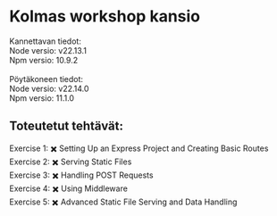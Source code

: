 # Kolmas workshop kansio
Kannettavan tiedot:  
Node versio: v22.13.1  
Npm versio: 10.9.2 
<br><br> 
Pöytäkoneen tiedot:  
Node versio: v22.14.0  
Npm versio: 11.1.0
## Toteutetut tehtävät:
Exercise 1: ✖️ Setting Up an Express Project and Creating Basic Routes  
Exercise 2: ✖️ Serving Static Files  
Exercise 3: ✖️ Handling POST Requests  
Exercise 4: ✖️ Using Middleware  
Exercise 5: ✖️ Advanced Static File Serving and Data Handling  